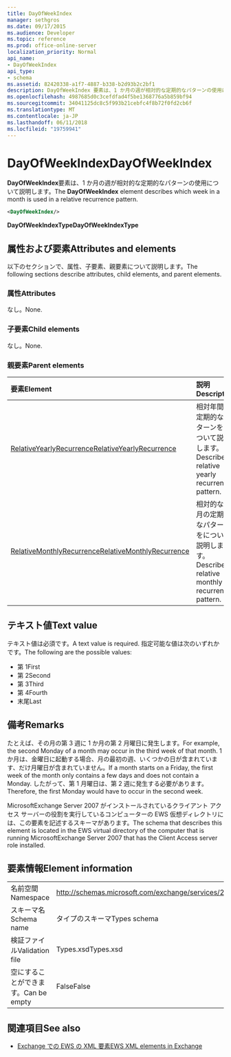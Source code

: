```yaml
---
title: DayOfWeekIndex
manager: sethgros
ms.date: 09/17/2015
ms.audience: Developer
ms.topic: reference
ms.prod: office-online-server
localization_priority: Normal
api_name:
- DayOfWeekIndex
api_type:
- schema
ms.assetid: 82420338-a1f7-4887-b338-b2d93b2c2bf1
description: DayOfWeekIndex 要素は、1 か月の週が相対的な定期的なパターンの使用について説明します。
ms.openlocfilehash: 4987685d0c3cefdfad4f5be1368776a5b859bf94
ms.sourcegitcommit: 34041125dc8c5f993b21cebfc4f8b72f0fd2cb6f
ms.translationtype: MT
ms.contentlocale: ja-JP
ms.lasthandoff: 06/11/2018
ms.locfileid: "19759941"
---
```

# <a name="dayofweekindex"></a><span data-ttu-id="8ed34-103">DayOfWeekIndex</span><span class="sxs-lookup"><span data-stu-id="8ed34-103">DayOfWeekIndex</span></span>

<span data-ttu-id="8ed34-104">**DayOfWeekIndex**要素は、1 か月の週が相対的な定期的なパターンの使用について説明します。</span><span class="sxs-lookup"><span data-stu-id="8ed34-104">The **DayOfWeekIndex** element describes which week in a month is used in a relative recurrence pattern.</span></span> 
  
```xml
<DayOfWeekIndex/>
```

<span data-ttu-id="8ed34-105">**DayOfWeekIndexType**</span><span class="sxs-lookup"><span data-stu-id="8ed34-105">**DayOfWeekIndexType**</span></span>

## <a name="attributes-and-elements"></a><span data-ttu-id="8ed34-106">属性および要素</span><span class="sxs-lookup"><span data-stu-id="8ed34-106">Attributes and elements</span></span>

<span data-ttu-id="8ed34-107">以下のセクションで、属性、子要素、親要素について説明します。</span><span class="sxs-lookup"><span data-stu-id="8ed34-107">The following sections describe attributes, child elements, and parent elements.</span></span>
  
### <a name="attributes"></a><span data-ttu-id="8ed34-108">属性</span><span class="sxs-lookup"><span data-stu-id="8ed34-108">Attributes</span></span>

<span data-ttu-id="8ed34-109">なし。</span><span class="sxs-lookup"><span data-stu-id="8ed34-109">None.</span></span>
  
### <a name="child-elements"></a><span data-ttu-id="8ed34-110">子要素</span><span class="sxs-lookup"><span data-stu-id="8ed34-110">Child elements</span></span>

<span data-ttu-id="8ed34-111">なし。</span><span class="sxs-lookup"><span data-stu-id="8ed34-111">None.</span></span>
  
### <a name="parent-elements"></a><span data-ttu-id="8ed34-112">親要素</span><span class="sxs-lookup"><span data-stu-id="8ed34-112">Parent elements</span></span>

|<span data-ttu-id="8ed34-113">**要素**</span><span class="sxs-lookup"><span data-stu-id="8ed34-113">**Element**</span></span>|<span data-ttu-id="8ed34-114">**説明**</span><span class="sxs-lookup"><span data-stu-id="8ed34-114">**Description**</span></span>|
|:-----|:-----|
|[<span data-ttu-id="8ed34-115">RelativeYearlyRecurrence</span><span class="sxs-lookup"><span data-stu-id="8ed34-115">RelativeYearlyRecurrence</span></span>](relativeyearlyrecurrence.md) <br/> |<span data-ttu-id="8ed34-116">相対年間の定期的なパターンをについて説明します。</span><span class="sxs-lookup"><span data-stu-id="8ed34-116">Describes a relative yearly recurrence pattern.</span></span>  <br/> |
|[<span data-ttu-id="8ed34-117">RelativeMonthlyRecurrence</span><span class="sxs-lookup"><span data-stu-id="8ed34-117">RelativeMonthlyRecurrence</span></span>](relativemonthlyrecurrence.md) <br/> |<span data-ttu-id="8ed34-118">相対的な毎月の定期的なパターンをについて説明します。</span><span class="sxs-lookup"><span data-stu-id="8ed34-118">Describes a relative monthly recurrence pattern.</span></span>  <br/> |
   
## <a name="text-value"></a><span data-ttu-id="8ed34-119">テキスト値</span><span class="sxs-lookup"><span data-stu-id="8ed34-119">Text value</span></span>

<span data-ttu-id="8ed34-120">テキスト値は必須です。</span><span class="sxs-lookup"><span data-stu-id="8ed34-120">A text value is required.</span></span> <span data-ttu-id="8ed34-121">指定可能な値は次のいずれかです。</span><span class="sxs-lookup"><span data-stu-id="8ed34-121">The following are the possible values:</span></span>
  
- <span data-ttu-id="8ed34-122">第 1</span><span class="sxs-lookup"><span data-stu-id="8ed34-122">First</span></span>    
- <span data-ttu-id="8ed34-123">第 2</span><span class="sxs-lookup"><span data-stu-id="8ed34-123">Second</span></span>    
- <span data-ttu-id="8ed34-124">第 3</span><span class="sxs-lookup"><span data-stu-id="8ed34-124">Third</span></span>    
- <span data-ttu-id="8ed34-125">第 4</span><span class="sxs-lookup"><span data-stu-id="8ed34-125">Fourth</span></span>    
- <span data-ttu-id="8ed34-126">末尾</span><span class="sxs-lookup"><span data-stu-id="8ed34-126">Last</span></span>
    
## <a name="remarks"></a><span data-ttu-id="8ed34-127">備考</span><span class="sxs-lookup"><span data-stu-id="8ed34-127">Remarks</span></span>

<span data-ttu-id="8ed34-128">たとえば、その月の第 3 週に 1 か月の第 2 月曜日に発生します。</span><span class="sxs-lookup"><span data-stu-id="8ed34-128">For example, the second Monday of a month may occur in the third week of that month.</span></span> <span data-ttu-id="8ed34-129">1 か月は、金曜日に起動する場合、月の最初の週、いくつかの日が含まれています、だけ月曜日が含まれていません。</span><span class="sxs-lookup"><span data-stu-id="8ed34-129">If a month starts on a Friday, the first week of the month only contains a few days and does not contain a Monday.</span></span> <span data-ttu-id="8ed34-130">したがって、第 1 月曜日は、第 2 週に発生する必要があります。</span><span class="sxs-lookup"><span data-stu-id="8ed34-130">Therefore, the first Monday would have to occur in the second week.</span></span>
  
<span data-ttu-id="8ed34-131">MicrosoftExchange Server 2007 がインストールされているクライアント アクセス サーバーの役割を実行しているコンピューターの EWS 仮想ディレクトリには、この要素を記述するスキーマがあります。</span><span class="sxs-lookup"><span data-stu-id="8ed34-131">The schema that describes this element is located in the EWS virtual directory of the computer that is running MicrosoftExchange Server 2007 that has the Client Access server role installed.</span></span>
  
## <a name="element-information"></a><span data-ttu-id="8ed34-132">要素情報</span><span class="sxs-lookup"><span data-stu-id="8ed34-132">Element information</span></span>

|||
|:-----|:-----|
|<span data-ttu-id="8ed34-133">名前空間</span><span class="sxs-lookup"><span data-stu-id="8ed34-133">Namespace</span></span>  <br/> |http://schemas.microsoft.com/exchange/services/2006/types  <br/> |
|<span data-ttu-id="8ed34-134">スキーマ名</span><span class="sxs-lookup"><span data-stu-id="8ed34-134">Schema name</span></span>  <br/> |<span data-ttu-id="8ed34-135">タイプのスキーマ</span><span class="sxs-lookup"><span data-stu-id="8ed34-135">Types schema</span></span>  <br/> |
|<span data-ttu-id="8ed34-136">検証ファイル</span><span class="sxs-lookup"><span data-stu-id="8ed34-136">Validation file</span></span>  <br/> |<span data-ttu-id="8ed34-137">Types.xsd</span><span class="sxs-lookup"><span data-stu-id="8ed34-137">Types.xsd</span></span>  <br/> |
|<span data-ttu-id="8ed34-138">空にすることができます。</span><span class="sxs-lookup"><span data-stu-id="8ed34-138">Can be empty</span></span>  <br/> |<span data-ttu-id="8ed34-139">False</span><span class="sxs-lookup"><span data-stu-id="8ed34-139">False</span></span>  <br/> |
   
## <a name="see-also"></a><span data-ttu-id="8ed34-140">関連項目</span><span class="sxs-lookup"><span data-stu-id="8ed34-140">See also</span></span>

- [<span data-ttu-id="8ed34-141">Exchange での EWS の XML 要素</span><span class="sxs-lookup"><span data-stu-id="8ed34-141">EWS XML elements in Exchange</span></span>](ews-xml-elements-in-exchange.md)

